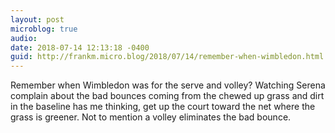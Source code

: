 ```yaml
---
layout: post
microblog: true
audio: 
date: 2018-07-14 12:13:18 -0400
guid: http://frankm.micro.blog/2018/07/14/remember-when-wimbledon.html
---
```

Remember when Wimbledon was for the serve and volley? Watching Serena complain about the bad bounces coming from the chewed up grass and dirt in the baseline has me thinking, get up the court toward the net where the grass is greener. Not to mention a volley eliminates the bad bounce. 
